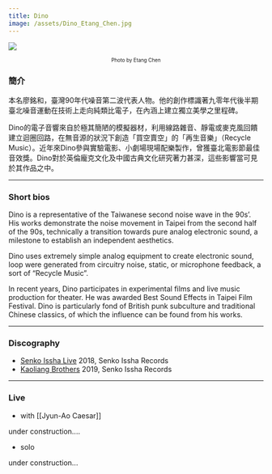 ```yaml
---
title: Dino
image: /assets/Dino_Etang_Chen.jpg
---
```


![]({{page.image}})
<p align="center" style="font-size: 0.7em"> Photo by Etang Chen </p>

### 簡介
本名廖銘和，臺灣90年代噪音第二波代表人物。他的創作標識著九零年代後半期臺北噪音運動在技術上走向純類比電子，在內涵上建立獨立美學之里程碑。

Dino的電子音響來自於極其簡陋的模擬器材，利用線路雜音、靜電或麥克風回饋建立迴圈回路，在無音源的狀況下創造「買空賣空」的「再生音樂」（Recycle Music）。近年來Dino參與實驗電影、小劇場現場配樂製作，曾獲臺北電影節最佳音效獎。Dino對於英倫龐克文化及中國古典文化研究著力甚深，這些影響當可見於其作品之中。

----

### Short bios

Dino is a representative of the Taiwanese second noise wave in the 90s’. His works demonstrate the noise movement in Taipei from the second half of the 90s, technically a transition towards pure analog electronic sound, a milestone to establish an independent aesthetics. 

Dino uses extremely simple analog equipment to create electronic sound, loop were generated from circuitry noise, static, or microphone feedback, a sort of “Recycle Music”. 

In recent years, Dino participates in experimental films and live music production for theater. He was awarded Best Sound Effects in Taipei Film Festival. Dino is particularly fond of British punk subculture and traditional Chinese classics, of which the influence can be found from his works. 

----

### Discography

- [Senko Issha Live](https://senko-issha.bandcamp.com/album/senko-issha-live) 2018, Senko Issha Records
- [Kaoliang Brothers](https://senko-issha.bandcamp.com/album/kaoliang-brothers) 2019, Senko Issha Records

----

### Live
- with [[Jyun-Ao Caesar]]

under construction....

- solo

under construction...